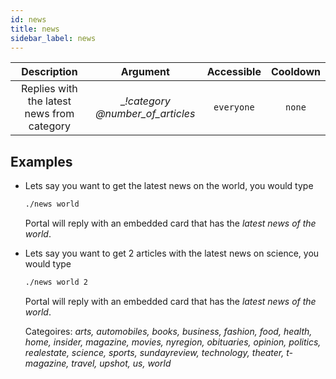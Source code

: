 ```yaml
---
id: news
title: news
sidebar_label: news
---    
```


|                Description                 |             Argument             | Accessible | Cooldown |
| :----------------------------------------: | :------------------------------: | :--------: | :------: |
| Replies with the latest news from category | __!category @number_of_articles_ | `everyone` |  `none`  |

## Examples

* Lets say you want to get the latest news on the world, you would type
    ```bash
    ./news world
    ```

    Portal will reply with an embedded card that has the _latest news of the world_.

* Lets say you want to get 2 articles with the latest news on science, you would type
    ```bash
    ./news world 2
    ```

    Portal will reply with an embedded card that has the _latest news of the world_.

    Categoires:
    _arts, automobiles, books, business, fashion, food, health, home, insider, magazine, movies, nyregion, obituaries, opinion, politics, realestate, science, sports, sundayreview, technology, theater, t-magazine, travel, upshot, us, world_